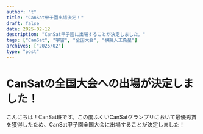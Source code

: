 ```yaml
---
author: "t"
title: "CanSat甲子園出場決定！"
draft: false
date: 2025-02-12
description: "CanSat甲子園に出場することが決定しました。"
tags: ["CanSat", "宇宙", "全国大会", "模擬人工衛星"]
archives: ["2025/02"]
type: "post"
---
```


# CanSatの全国大会への出場が決定しました！

こんにちは！CanSat班です。この度ふくいCanSatグランプリにおいて最優秀賞を獲得したため、CanSat甲子園全国大会に出場することが決定しました！
